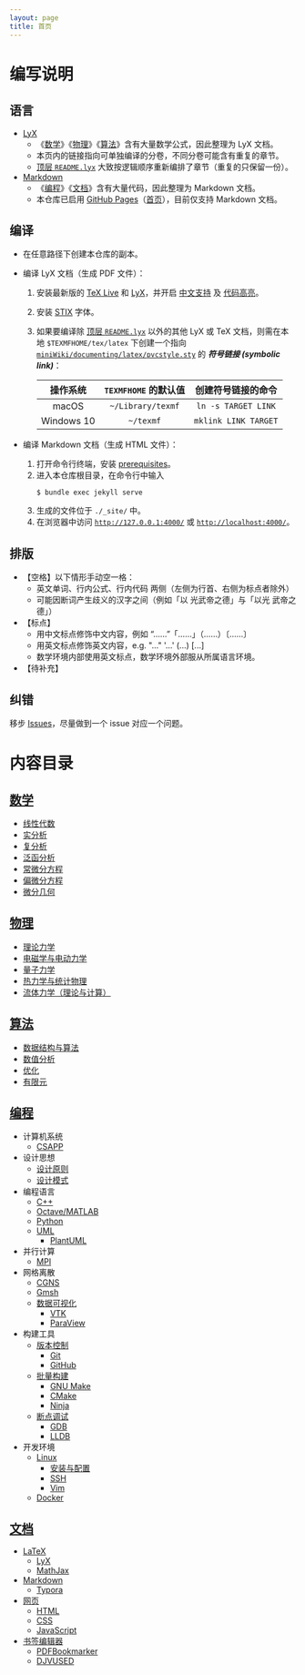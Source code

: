 ```yaml
---
layout: page
title: 首页
---
```


# 编写说明

## 语言
- [LyX](./documenting/latex/README.md#LyX)
  - 《[数学](#数学)》《[物理](#物理)》《[算法](#算法)》含有大量数学公式，因此整理为 LyX 文档。
  - 本页内的链接指向可单独编译的分卷，不同分卷可能含有重复的章节。
  - [顶层 `README.lyx`](./README.lyx) 大致按逻辑顺序重新编排了章节（重复的只保留一份）。
- [Markdown](./programming/markdown.md)
  - 《[编程](#编程)》《[文档](#文档)》含有大量代码，因此整理为 Markdown 文档。
  - 本仓库已启用 [GitHub Pages](https://docs.github.com/en/github/working-with-github-pages)（[首页](https://pvcstillingradschool.github.io/miniWiki/)），目前仅支持 Markdown 文档。

## 编译

- 在任意路径下创建本仓库的副本。
- 编译 LyX 文档（生成 PDF 文件）：
  1. 安装最新版的 [TeX Live](./documenting/latex/README.md#TeX-Live) 和 [LyX](./documenting/latex/README.md#LyX)，并开启 [中文支持](./documenting/latex/README.md#LyX-中文支持) 及 [代码高亮](./documenting/latex/README.md#LyX-代码高亮)。
  1. 安装 [STIX](https://github.com/stipub/stixfonts) 字体。
  1. 如果要编译除 [顶层 `README.lyx`](./README.lyx) 以外的其他 LyX 或 TeX 文档，则需在本地 `$TEXMFHOME/tex/latex` 下创建一个指向 [`miniWiki/documenting/latex/pvcstyle.sty`](./documenting/latex/pvcstyle.sty) 的 ***符号链接 (symbolic link)***：
    
     |  操作系统  | `TEXMFHOME` 的默认值 |  创建符号链接的命令  |
     | :--------: | :------------------: | :------------------: |
     |   macOS    |  `~/Library/texmf`   | `ln -s TARGET LINK`  |
     | Windows 10 |      `~/texmf`       | `mklink LINK TARGET` |

- 编译 Markdown 文档（生成 HTML 文件）：
  1. 打开命令行终端，安装 [prerequisites](https://help.github.com/en/github/working-with-github-pages/testing-your-github-pages-site-locally-with-jekyll#prerequisites)。
  1. 进入本仓库根目录，在命令行中输入
     ```shell
     $ bundle exec jekyll serve
     ```
  1. 生成的文件位于 `./_site/` 中。
  1. 在浏览器中访问 [`http://127.0.0.1:4000/`](http://127.0.0.1:4000/) 或 [`http://localhost:4000/`](http://localhost:4000/)。

## 排版

- 【空格】以下情形手动空一格：
  - 英文单词、行内公式、行内代码 两侧（左侧为行首、右侧为标点者除外）
  - 可能因断词产生歧义的汉字之间（例如「以 光武帝之德」与「以光 武帝之德」）
- 【标点】
  - 用中文标点修饰中文内容，例如 “……”「……」（……）〔……〕
  - 用英文标点修饰英文内容，e.g. "..." '...' (...) [...]
  - 数学环境内部使用英文标点，数学环境外部服从所属语言环境。
- 【待补充】

## 纠错
移步 [Issues](https://github.com/pvcStillInGradSchool/miniWiki/issues)，尽量做到一个 issue 对应一个问题。

# 内容目录

## [数学](./mathematics/README.md)

- [线性代数](./mathematics/algebra/README.lyx)
- [实分析](./mathematics/real_analysis/README.lyx)
- [复分析](./mathematics/complex/README.lyx)
- [泛函分析](./mathematics/functional/README.lyx)
- [常微分方程](./mathematics/ode/README.lyx)
- [偏微分方程](./mathematics/pde/README.lyx)
- [微分几何](./mathematics/geometry/README.lyx)

## [物理](./physics/README.md)

- [理论力学](./physics/mechanics/README.md)
- [电磁学与电动力学](./physics/electromagnetism/README.md)
- [量子力学](./physics/quantum/README.md)
- [热力学与统计物理](./physics/heat/README.lyx)
- [流体力学（理论与计算）](./physics/fluid/README.md)

## [算法](./algorithms/README.md)

- [数据结构与算法](./algorithms/data_structures/README.md)
- [数值分析](./algorithms/numerical_analysis/README.lyx)
- [优化](./algorithms/optimization/README.lyx)
- [有限元](./algorithms/finite_element/README.lyx)

## [编程](./programming/README.md)
- 计算机系统
  - [CSAPP](./programming/csapp/README.md)
- 设计思想
  - [设计原则](./programming/principles/README.md)
  - [设计模式](./programming/patterns/README.md)
- 编程语言
  - [C++](./programming/cpp/README.md)
  - [Octave/MATLAB](./programming/octave.md)
  - [Python](./programming/python.md)
  - [UML](./programming/uml/README.md)
    - [PlantUML](./programming/uml/README.md#PlantUML)
- 并行计算
  - [MPI](./programming/mpi/README.md)
- 网格离散
  - [CGNS](./programming/cgns/README.md)
  - [Gmsh](./programming/gmsh/README.md)
  - [数据可视化](./programming/vtk/README.md)
    - [VTK](./programming/vtk/README.md#VTK)
    - [ParaView](./programming/vtk/README.md#ParaView)
- 构建工具
  - [版本控制](./programming/git.md)
    - [Git](./programming/git.md#Git)
    - [GitHub](./programming/git.md#GitHub)
  - [批量构建](./programming/make/README.md)
    - [GNU Make](./programming/make/README.md#GNU-Make)
    - [CMake](./programming/make/README.md#CMake)
    - [Ninja](./programming/make/README.md#Ninja)
  - [断点调试](./programming/debug/README.md)
    - [GDB](./programming/debug/README.md#GDB)
    - [LLDB](./programming/debug/README.md#LLDB)
- 开发环境
  - [Linux](./programming/linux/README.md)
    - [安装与配置](./programming/linux/install/README.md)
    - [SSH](./programming/linux/ssh.md)
    - [Vim](./programming/linux/vim.md)
  - [Docker](./programming/docker/README.md)

## [文档](./documenting/README.md)
- [LaTeX](./documenting/latex/README.md)
  - [LyX](./documenting/latex/README.md#LyX)
  - [MathJax](./documenting/latex/README.md#MathJax)
- [Markdown](./documenting/markdown.md)
  - [Typora](./documenting/markdown.md#Typora)
- [网页](./documenting/web/README.md)
  - [HTML](./documenting/web/html.md)
  - [CSS](./documenting/web/css.md)
  - [JavaScript](./documenting/web/javascript.md)
- [书签编辑器](./documenting/bookmark)
  - [PDFBookmarker](./documenting/bookmark.md#PDFBookmarker)
  - [DJVUSED](./documenting/bookmark.md#DJVUSED)
